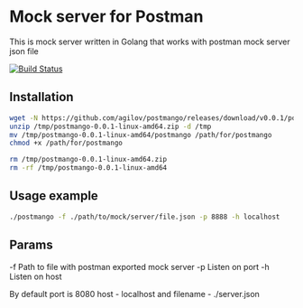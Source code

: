 # Mock server for Postman

This is mock server written in Golang that works with postman mock server json file

[![Build Status](https://travis-ci.org/agilov/postmango.svg)](https://travis-ci.org/agilov/postmango)

## Installation

```bash
wget -N https://github.com/agilov/postmango/releases/download/v0.0.1/postmango-0.0.1-linux-amd64.zip -P /tmp
unzip /tmp/postmango-0.0.1-linux-amd64.zip -d /tmp
mv /tmp/postmango-0.0.1-linux-amd64/postmango /path/for/postmango
chmod +x /path/for/postmango

rm /tmp/postmango-0.0.1-linux-amd64.zip
rm -rf /tmp/postmango-0.0.1-linux-amd64
```

## Usage example

```bash
./postmango -f ./path/to/mock/server/file.json -p 8888 -h localhost
```

## Params
-f Path to file with postman exported mock server
-p Listen on port
-h Listen on host

By default port is 8080 host - localhost and filename - ./server.json